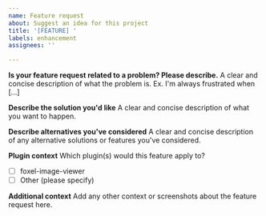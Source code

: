 ```yaml
---
name: Feature request
about: Suggest an idea for this project
title: '[FEATURE] '
labels: enhancement
assignees: ''

---
```


**Is your feature request related to a problem? Please describe.**
A clear and concise description of what the problem is. Ex. I'm always frustrated when [...]

**Describe the solution you'd like**
A clear and concise description of what you want to happen.

**Describe alternatives you've considered**
A clear and concise description of any alternative solutions or features you've considered.

**Plugin context**
Which plugin(s) would this feature apply to?
- [ ] foxel-image-viewer
- [ ] Other (please specify)

**Additional context**
Add any other context or screenshots about the feature request here.
